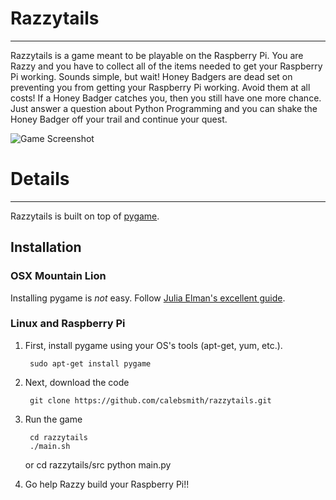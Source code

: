 # Razzytails
---------

Razzytails is a game meant to be playable on the Raspberry Pi. You are
Razzy and you have to collect all of the items needed to get your
Raspberry Pi working. Sounds simple, but wait! Honey Badgers are dead
set on preventing you from getting your Raspberry Pi working. Avoid
them at all costs! If a Honey Badger catches you, then you still have
one more chance. Just answer a question about Python Programming and
you can shake the Honey Badger off your trail and continue your quest.

![Game Screenshot](http://i.imgur.com/WDXbxdq.png)

# Details
----------

Razzytails is built on top of [pygame](http://www.pygame.org/news.html).

## Installation

### OSX Mountain Lion

Installing pygame is *not* easy. Follow
[Julia Elman's excellent guide](http://juliaelman.com/blog/2013/04/02/installing-pygame-on-osx-mountain-lion/).

### Linux and Raspberry Pi

1. First, install pygame using your OS's tools (apt-get, yum, etc.).

        sudo apt-get install pygame

2. Next, download the code

        git clone https://github.com/calebsmith/razzytails.git

3. Run the game

        cd razzytails
        ./main.sh

    or
        cd razzytails/src
        python main.py

4. Go help Razzy build your Raspberry Pi!!
